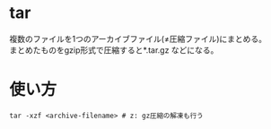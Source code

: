 # tar

複数のファイルを1つのアーカイブファイル(≠圧縮ファイル)にまとめる。  
まとめたものをgzip形式で圧縮すると*.tar.gz などになる。  

# 使い方
```console
tar -xzf <archive-filename> # z: gz圧縮の解凍も行う
```
